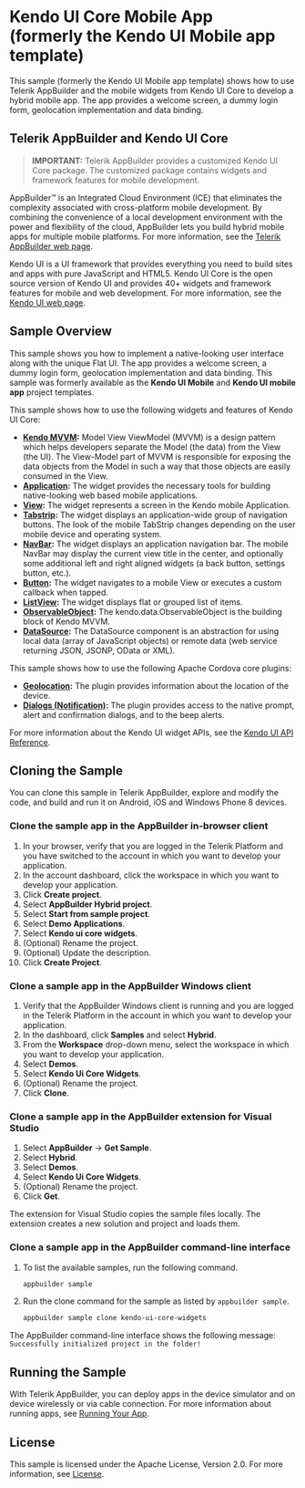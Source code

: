 Kendo UI Core Mobile App<br/>(formerly the Kendo UI Mobile app template)
====================

This sample (formerly the Kendo UI Mobile app template) shows how to use Telerik AppBuilder and the mobile widgets from Kendo UI Core to develop a hybrid mobile app. The app provides a welcome screen, a dummy login form, geolocation implementation and data binding.

## Telerik AppBuilder and Kendo UI Core

> **IMPORTANT:** Telerik AppBuilder provides a customized Kendo UI Core package. The customized package contains widgets and framework features for mobile development.

AppBuilder™ is an Integrated Cloud Environment (ICE) that eliminates the complexity associated with cross-platform mobile development. By combining the convenience of a local development environment with the power and flexibility of the cloud, AppBuilder lets you build hybrid mobile apps for multiple mobile platforms. For more information, see the [Telerik AppBuilder web page].

Kendo UI is a UI framework that provides everything you need to build sites and apps with pure JavaScript and HTML5. Kendo UI Core is the open source version of Kendo UI and provides 40+ widgets and framework features for mobile and web development. For more information, see the [Kendo UI web page].

## Sample Overview

This sample shows you how to implement a native-looking user interface along with the unique Flat UI. The app provides a welcome screen, a dummy login form, geolocation implementation and data binding. This sample was formerly available as the **Kendo UI Mobile** and **Kendo UI mobile app** project templates.

This sample shows how to use the following widgets and features of Kendo UI Core:

* **[Kendo MVVM]:** Model View ViewModel (MVVM) is a design pattern which helps developers separate the Model (the data) from the View (the UI). The View-Model part of MVVM is responsible for exposing the data objects from the Model in such a way that those objects are easily consumed in the View.
* **[Application]:** The widget provides the necessary tools for building native-looking web based mobile applications.
* **[View]:** The widget represents a screen in the Kendo mobile Application.
* **[Tabstrip]:** The widget displays an application-wide group of navigation buttons. The look of the mobile TabStrip changes depending on the user mobile device and operating system.
* **[NavBar]:** The widget displays an application navigation bar. The mobile NavBar may display the current view title in the center, and optionally some additional left and right aligned widgets (a back button, settings button, etc.).
* **[Button]:** The widget navigates to a mobile View or executes a custom callback when tapped.
* **[ListView]:** The widget displays flat or grouped list of items.
* **[ObservableObject]:** The kendo.data.ObservableObject is the building block of Kendo MVVM.
* **[DataSource]:** The DataSource component is an abstraction for using local data (array of JavaScript objects) or remote data (web service returning JSON, JSONP, OData or XML). 

This sample shows how to use the following Apache Cordova core plugins:

* **[Geolocation]:** The plugin provides information about the location of the device.
* **[Dialogs (Notification)]:** The plugin provides access to the native prompt, alert and confirmation dialogs, and to the beep alerts.

For more information about the Kendo UI widget APIs, see the [Kendo UI API Reference]. 

## Cloning the Sample

You can clone this sample in Telerik AppBuilder, explore and modify the code, and build and run it on Android, iOS and Windows Phone 8 devices.

### Clone the sample app in the AppBuilder in-browser client

1. In your browser, verify that you are logged in the Telerik Platform and you have switched to the account in which you want to develop your application.
1. In the account dashboard, click the workspace in which you want to develop your application.
1. Click **Create project**.
1. Select **AppBuilder Hybrid project**.
1. Select **Start from sample project**.
1. Select **Demo Applications**.
1. Select **Kendo ui core widgets**.
1. (Optional) Rename the project.
1. (Optional) Update the description.
1. Click **Create Project**.

### Clone a sample app in the AppBuilder Windows client

1. Verify that the AppBuilder Windows client is running and you are logged in the Telerik Platform in the account in which you want to develop your application.
1. In the dashboard, click **Samples** and select **Hybrid**.
1. From the **Workspace** drop-down menu, select the workspace in which you want to develop your application.
1. Select **Demos**.
1. Select **Kendo Ui Core Widgets**.
1. (Optional) Rename the project.
1. Click **Clone**.

### Clone a sample app in the AppBuilder extension for Visual Studio

1. Select **AppBuilder** &#8594; **Get Sample**.
1. Select **Hybrid**.
1. Select **Demos**.
1. Select **Kendo Ui Core Widgets**.
1. (Optional) Rename the project.
1. Click **Get**.

The extension for Visual Studio copies the sample files locally. The extension creates a new solution and project and loads them.

### Clone a sample app in the AppBuilder command-line interface

1. To list the available samples, run the following command.

	```bash
	appbuilder sample
	```
1. Run the clone command for the sample as listed by `appbuilder sample`.
	
	```bash
	appbuilder sample clone kendo-ui-core-widgets
	```

The AppBuilder command-line interface shows the following message: `Successfully initialized project in the folder!`

## Running the Sample

With Telerik AppBuilder, you can deploy apps in the device simulator and on device wirelessly or via cable connection. For more information about running apps, see [Running Your App].

## License

This sample is licensed under the Apache License, Version 2.0. For more information, see [License].

[Telerik AppBuilder web page]: http://www.telerik.com/appbuilder
[License]: License.md
[Kendo UI web page]: http://www.telerik.com/kendo-ui
[Kendo UI API Reference]: http://docs.telerik.com/kendo-ui/api/introduction
[Running Your App]: http://docs.telerik.com/platform/appbuilder/testing-your-app/run-your-app
[Kendo MVVM]: http://docs.telerik.com/kendo-ui/framework/mvvm/overview
[Application]: http://docs.telerik.com/kendo-ui/mobile/application
[View]: http://docs.telerik.com/kendo-ui/api/javascript/mobile/ui/view
[Tabstrip]: http://docs.telerik.com/kendo-ui/api/javascript/mobile/ui/tabstrip
[NavBar]: http://docs.telerik.com/kendo-ui/api/javascript/mobile/ui/navbar
[Button]: http://docs.telerik.com/kendo-ui/api/javascript/mobile/ui/button
[ListView]: http://docs.telerik.com/kendo-ui/api/javascript/mobile/ui/listview
[ObservableObject]: http://docs.telerik.com/kendo-ui/api/javascript/data/observableobject
[DataSource]: http://docs.telerik.com/kendo-ui/framework/datasource/overview
[Geolocation]: https://github.com/apache/cordova-plugin-geolocation/blob/master/doc/index.md
[Dialogs (Notification)]: https://github.com/apache/cordova-plugin-dialogs/blob/master/doc/index.md
